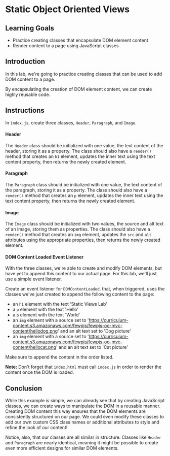 # Static Object Oriented Views

## Learning Goals

- Practice creating classes that encapsulate DOM element content
- Render content to a page using JavaScript classes

## Introduction

In this lab, we're going to practice creating classes that can be used to add DOM content to a page.

By encapsulating the creation of DOM element content, we can create highly
reusable code.

## Instructions

In `index.js`, create three classes, `Header`, `Paragraph`, and `Image`.

#### Header

The `Header` class should be initialized with one value, the text content of the
header, storing it as a property. The class should also have a `render()` method
that creates an `h1` element, updates the inner text using the text content
property, then returns the newly created element.

#### Paragraph

The `Paragraph` class should be initialized with one value, the text content of the
paragraph, storing it as a property. The class should also have a `render()` method
that creates an `p` element, updates the inner text using the text content property,
then returns the newly created element.

#### Image

The `Image` class should be initialized with two values, the source and alt text of an image, storing them as properties. The class should also have a `render()` method
that creates an `img` element, updates the `src` and `alt` attributes using the
appropriate properties, then returns the newly created element.

#### DOM Content Loaded Event Listener

With the three classes, we're able to create and modify DOM elements, but have
yet to append this content to our actual page. For this lab, we'll just use a
simple event listener.

Create an event listener for `DOMContentLoaded`, that, when triggered, uses the
classes we've just created to append the following content to the page:

- an `h1` element with the text 'Static Views Lab'
- a `p` element with the text 'Hello'
- a `p` element with the text 'World'
- an `img` element with a source set to 'https://curriculum-content.s3.amazonaws.com/fewpjs/fewpjs-oo-mvc-content/hellodog.png' and an alt text set to 'Dog picture'
- an `img` element with a source set to 'https://curriculum-content.s3.amazonaws.com/fewpjs/fewpjs-oo-mvc-content/hellocat.png' and an alt text set to 'Cat picture'

Make sure to append the content in the order listed.

**Note:** Don't forget that `index.html` must call `index.js` in order to render
the content once the DOM is loaded.

## Conclusion

While this example is simple, we can already see that by creating JavaScript
classes, we can create ways to manipulate the DOM in a reusable manner. Creating
DOM content this way ensures that the DOM elements are consistently structured
on our page. We could even modify these classes to add our own custom CSS class
names or additional attributes to style and refine the look of our content!

Notice, also, that our classes are all similar in structure. Classes like
`Header` and `Paragraph` are nearly identical, meaning it might be possible to
create even more efficient designs for similar DOM elements.
